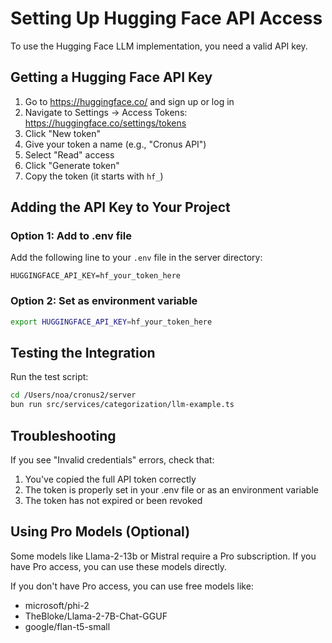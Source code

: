 # Setting Up Hugging Face API Access

To use the Hugging Face LLM implementation, you need a valid API key.

## Getting a Hugging Face API Key

1. Go to https://huggingface.co/ and sign up or log in
2. Navigate to Settings → Access Tokens: https://huggingface.co/settings/tokens
3. Click "New token"
4. Give your token a name (e.g., "Cronus API")
5. Select "Read" access
6. Click "Generate token"
7. Copy the token (it starts with `hf_`)

## Adding the API Key to Your Project

### Option 1: Add to .env file
Add the following line to your `.env` file in the server directory:
```
HUGGINGFACE_API_KEY=hf_your_token_here
```

### Option 2: Set as environment variable
```bash
export HUGGINGFACE_API_KEY=hf_your_token_here
```

## Testing the Integration

Run the test script:
```bash
cd /Users/noa/cronus2/server
bun run src/services/categorization/llm-example.ts
```

## Troubleshooting

If you see "Invalid credentials" errors, check that:
1. You've copied the full API token correctly
2. The token is properly set in your .env file or as an environment variable
3. The token has not expired or been revoked

## Using Pro Models (Optional)

Some models like Llama-2-13b or Mistral require a Pro subscription. 
If you have Pro access, you can use these models directly.

If you don't have Pro access, you can use free models like:
- microsoft/phi-2
- TheBloke/Llama-2-7B-Chat-GGUF
- google/flan-t5-small